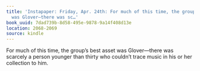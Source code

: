 ```yaml
---
title: 'Instapaper: Friday, Apr. 24th: For much of this time, the group’s best asset
  was Glover—there was sc…'
book_uuid: 7dad739b-8d58-495e-9878-9a14f408d13e
location: 2068-2069
source: kindle
---
```


For much of this time, the group’s best asset was Glover—there was scarcely a person younger than thirty who couldn’t trace music in his or her collection to him.